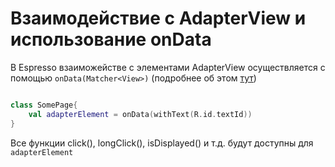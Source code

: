 # Взаимодействие с AdapterView и использование onData

В Espresso взаиможействе с элементами AdapterView осуществляется с помощью `onData(Matcher<View>)` (подробнее об этом [тут](https://developer.android.com/training/testing/espresso/lists))

```kotlin

class SomePage{
    val adapterElement = onData(withText(R.id.textId))
}
```
Все функции click(), longClick(), isDisplayed() и т.д. будут доступны для `adapterElement`